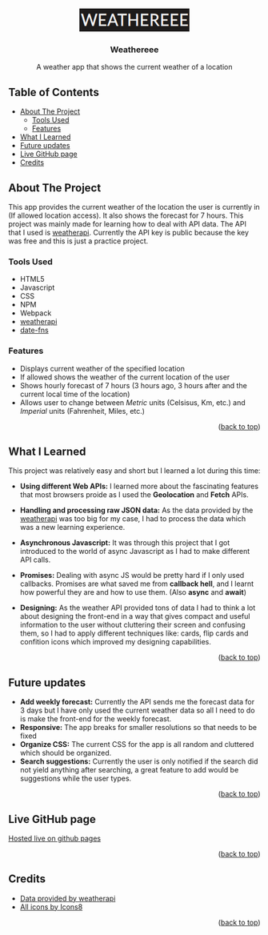 <a name="top"></a>

<br />
<div align="center">
  <a href="https://imaginepog.github.io/weather-app/">
    <img src="src/assets/images/logo.png" alt="Logo" width="220" height="46">
  </a>

<h3 align="center">Weathereee</h3>
  <p align="center">
   A weather app that shows the current weather of a location
  </p>
</div>

## Table of Contents

- [About The Project](#about-the-project)
  - [Tools Used](#tools-used)
  - [Features](#features)
- [What I Learned](#what-i-learned)
- [Future updates](#future-updates)
- [Live GitHub page](#live-github-page)
- [Credits](#credits)

## About The Project

This app provides the current weather of the location the user is currently in (If allowed location access). It also shows the forecast for 7 hours.
This project was mainly made for learning how to deal with API data. The API that I used is [weatherapi][api]. Currently the API key is public because the key was free and this is just a practice project.

### Tools Used

- HTML5
- Javascript
- CSS
- NPM
- Webpack
- [weatherapi][api]
- [date-fns][date-fns-url]

### Features

- Displays current weather of the specified location
- If allowed shows the weather of the current location of the user
- Shows hourly forecast of 7 hours (3 hours ago, 3 hours after and the current local time of the location)
- Allows user to change between _Metric_ units (Celsisus, Km, etc.) and _Imperial_ units (Fahrenheit, Miles, etc.)

<p align="right">(<a href="#top">back to top</a>)</p>

## What I Learned

This project was relatively easy and short but I learned a lot during this time:

- **Using different Web APIs:** I learned more about the fascinating features that most browsers proide as I used the **Geolocation** and **Fetch** APIs.

- **Handling and processing raw JSON data:** As the data provided by the [weatherapi][api] was too big for my case, I had to process the data which was a new learning experience.

- **Asynchronous Javascript:** It was through this project that I got introduced to the world of async Javascript as I had to make different API calls.

- **Promises:** Dealing with async JS would be pretty hard if I only used callbacks. Promises are what saved me from **callback hell**, and I learnt how powerful they are and how to use them. (Also **async** and **await**)

- **Designing:** As the weather API provided tons of data I had to think a lot about designing the front-end in a way that gives compact and useful information to the user without cluttering their screen and confusing them, so I had to apply different techniques like: cards, flip cards and confition icons which improved my designing capabilities.

<p align="right">(<a href="#top">back to top</a>)</p>

## Future updates

- **Add weekly forecast:** Currently the API sends me the forecast data for 3 days but I have only used the current weather data so all I need to do is make the front-end for the weekly forecast.
- **Responsive:** The app breaks for smaller resolutions so that needs to be fixed
- **Organize CSS:** The current CSS for the app is all random and cluttered which should be organized.
- **Search suggestions:** Currently the user is only notified if the search did not yield anything after searching, a great feature to add would be suggestions while the user types.

<p align="right">(<a href="#top">back to top</a>)</p>

## Live GitHub page

[Hosted live on github pages][gh-page]

<p align="right">(<a href="#top">back to top</a>)</p>

## Credits

- [Data provided by weatherapi][api]
- [All icons by Icons8][Icons8-credit]

<p align="right">(<a href="#top">back to top</a>)</p>

<!-- LINKS -->

[api]: https://www.weatherapi.com/
[date-fns-url]: https://date-fns.org/
[gh-page]: https://imaginepog.github.io/weather-app/
[Icons8-credit]: https://icons8.com
